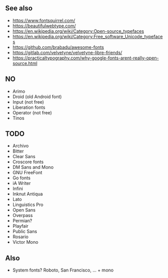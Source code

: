 
## See also

- https://www.fontsquirrel.com/
- https://beautifulwebtype.com/
- https://en.wikipedia.org/wiki/Category:Open-source_typefaces
- https://en.wikipedia.org/wiki/Category:Free_software_Unicode_typefaces
- https://github.com/brabadu/awesome-fonts
- https://gitlab.com/velvetyne/velvetyne-libre-friends/
- https://practicaltypography.com/why-google-fonts-arent-really-open-source.html

## NO

- Arimo
- Droid (old Android font)
- Input (not free)
- Liberation fonts
- Operator (not free)
- Tinos

## TODO

- Archivo
- Bitter
- Clear Sans
- Croscore fonts
- DM Sans and Mono
- GNU FreeFont
- Go fonts
- iA Writer
- Infini
- Inknut Anti­qua
- Lato
- Linguistics Pro
- Open Sans
- Overpass
- Permian?
- Playfair
- Public Sans
- Rosario
- Victor Mono


## Also

- System fonts? Roboto, San Francisco, ... + mono
